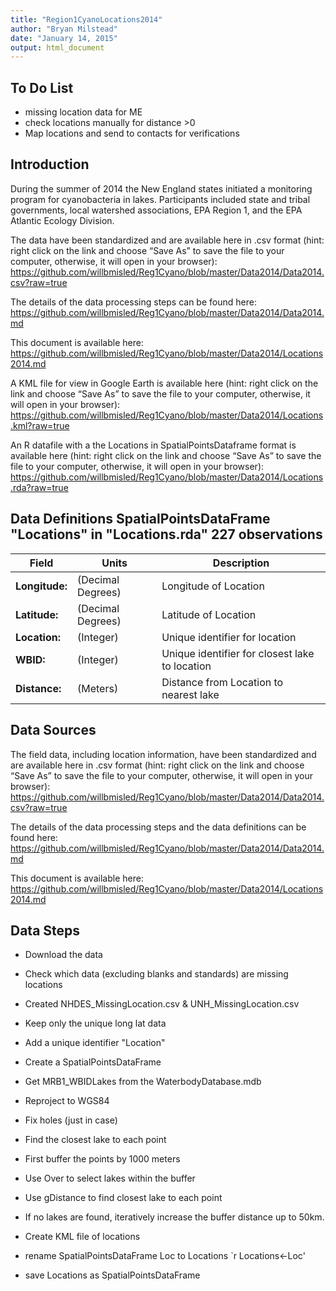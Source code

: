 ```yaml
---
title: "Region1CyanoLocations2014"
author: "Bryan Milstead"
date: "January 14, 2015"
output: html_document
---
```

<!---
use these command instead of the knit icon if you want the data and work loaded into the R workspace
  library(knitr)
      a<-getwd()
        if(substr(a,nchar(a)-8,nchar(a))=='Reg1Cyano')  {setwd('./Data2014/')
          } else {if(substr(a,nchar(a)-7,nchar(a))!='Reg1Cyano') print('WARNING: Wrong Working Directory')}
  knit('Locations2014.rmd')
  -->


To Do List
-------------------------
* missing location data for ME
* check locations manually for distance >0
* Map locations and send to contacts for verifications

Introduction
-------------------------
During the summer of 2014 the New England states initiated a monitoring program for cyanobacteria in lakes.  Participants included state and tribal governments, local watershed associations, EPA Region 1, and the EPA Atlantic Ecology Division. 

The data have been standardized and are available here in .csv format (hint: right click on the link and choose “Save As” to save the file to your computer, otherwise, it will open in your browser): https://github.com/willbmisled/Reg1Cyano/blob/master/Data2014/Data2014.csv?raw=true

The details of the data processing steps can be found here: https://github.com/willbmisled/Reg1Cyano/blob/master/Data2014/Data2014.md

This document is available here: https://github.com/willbmisled/Reg1Cyano/blob/master/Data2014/Locations2014.md

A KML file for view in Google Earth is available here (hint: right click on the link and choose “Save As” to save the file to your computer, otherwise, it will open in your browser): https://github.com/willbmisled/Reg1Cyano/blob/master/Data2014/Locations.kml?raw=true

An R datafile with a the Locations in SpatialPointsDataframe format is available here (hint: right click on the link and choose “Save As” to save the file to your computer, otherwise, it will open in your browser): https://github.com/willbmisled/Reg1Cyano/blob/master/Data2014/Locations.rda?raw=true

Data Definitions SpatialPointsDataFrame "Locations" in "Locations.rda" 227 observations
-------------------------
Field  | Units | Description
------------- | ------------- | -------------
**Longitude:**|(Decimal Degrees)|Longitude of Location
**Latitude:**|(Decimal Degrees)|Latitude of Location
**Location:**|(Integer)|Unique identifier for location
**WBID:**|(Integer)|Unique identifier for closest lake to location
**Distance:**|(Meters)|Distance from Location to nearest lake

Data Sources
-------------------------
The field data, including location information, have been standardized and are available here in .csv format (hint: right click on the link and choose “Save As” to save the file to your computer, otherwise, it will open in your browser): https://github.com/willbmisled/Reg1Cyano/blob/master/Data2014/Data2014.csv?raw=true

The details of the data processing steps and the data definitions can be found here: https://github.com/willbmisled/Reg1Cyano/blob/master/Data2014/Data2014.md

This document is available here: https://github.com/willbmisled/Reg1Cyano/blob/master/Data2014/Locations2014.md

Data Steps
-------------------------

* Download the data 
* Check which data (excluding blanks and standards) are missing locations
* Created NHDES_MissingLocation.csv & UNH_MissingLocation.csv



* Keep only the unique long lat data 
* Add a unique identifier "Location" 
* Create a SpatialPointsDataFrame



* Get MRB1_WBIDLakes from the WaterbodyDatabase.mdb
* Reproject to WGS84
* Fix holes (just in case)


* Find the closest lake to each point
* First buffer the points by 1000 meters
* Use Over to select lakes within the buffer
* Use gDistance to find closest lake to each point
* If no lakes are found, iteratively increase the buffer distance up to 50km.



* Create KML file of locations



* rename SpatialPointsDataFrame Loc to Locations `r Locations<-Loc'
* save Locations as SpatialPointsDataFrame 







